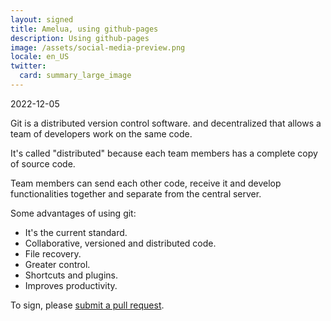 ```yaml
---
layout: signed
title: Amelua, using github-pages
description: Using github-pages
image: /assets/social-media-preview.png
locale: en_US
twitter:
  card: summary_large_image
---
```


2022-12-05

Git is a distributed version control software.
and decentralized that allows a team of
developers work on the same code.

It's called "distributed" because each team members
has a complete copy of source code.

Team members can send each other code, receive it
and develop functionalities together and
separate from the central server.

Some advantages of using git:

  - It's the current standard.
  - Collaborative, versioned and distributed code.
  - File recovery.
  - Greater control.
  - Shortcuts and plugins.
  - Improves productivity.

To sign, please [submit a pull
request](https://github.com/amelua/amelua.github.io/pulls).

